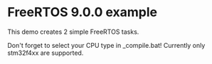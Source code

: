 # FreeRTOS 9.0.0 example

This demo creates 2 simple FreeRTOS tasks.

Don't forget to select your CPU type in _compile.bat!
Currently only stm32f4xx are supported.
